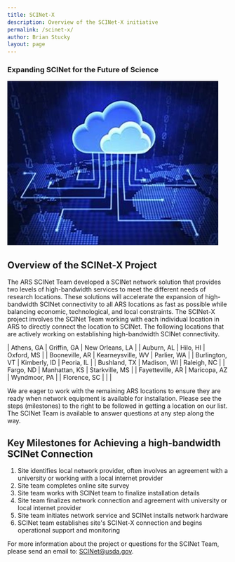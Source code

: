 ```yaml
---
title: SCINet-X
description: Overview of the SCINet-X initiative
permalink: /scinet-x/
author: Brian Stucky
layout: page
---
```


### Expanding SCINet for the Future of Science

![SCINet-X visualization](/assets/img/scinet-x-visualization.jpg)

## Overview of the SCINet-X Project

The ARS SCINet Team developed a SCINet network solution that provides two levels of high-bandwidth services to meet the different needs of research locations.  These solutions will accelerate the expansion of high-bandwidth SCINet connectivity to all ARS locations as fast as possible while balancing economic, technological, and local constraints.  The SCINet-X project involves the SCINet Team working with each individual location in ARS to directly connect the location to SCINet.  The following locations that are actively working on establishing high-bandwidth SCINet connectivity. 

| Athens, GA | Griffin, GA | New Orleans, LA |
| Auburn, AL | Hilo, HI | Oxford, MS |
| Booneville, AR | Kearneysville, WV | Parlier, WA |
| Burlington, VT | Kimberly, ID | Peoria, IL |
| Bushland, TX | Madison, WI | Raleigh, NC |
| Fargo, ND | Manhattan, KS | Starkville, MS |
| Fayetteville, AR | Maricopa, AZ | Wyndmoor, PA |
| Florence, SC |  |  |

We are eager to work with the remaining ARS locations to ensure they are ready when network equipment is available for installation. Please see the steps (milestones) to the right to be followed in getting a location on our list. The SCINet Team is available to answer questions at any step along the way. 


## Key Milestones for Achieving a high-bandwidth SCINet Connection

1. Site identifies local network provider, often involves an agreement with a university or working with a local internet provider
1. Site team completes online site survey 
1. Site team works with SCINet team to finalize installation details
1. Site team finalizes network connection and agreement with university or local internet provider
1. Site team initiates network service and SCINet installs network hardware
1. SCINet team establishes site's SCINet-X connection and begins operational support and monitoring

For more information about the project or questions for the SCINet Team, please send an email to: [SCINet@usda.gov](mailto:SCINet@usda.gov).

